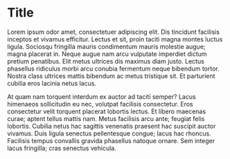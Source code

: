 # Title
Lorem ipsum odor amet, consectetuer adipiscing elit. Dis tincidunt facilisis inceptos et vivamus efficitur. Lectus et sit, proin taciti magna montes luctus ligula. Sociosqu fringilla mauris condimentum mauris molestie augue; magna placerat in. Neque augue nam arcu vulputate imperdiet dictum pretium penatibus. Elit metus ultrices dis maximus diam justo. Lectus phasellus ridiculus morbi arcu conubia fermentum neque bibendum tortor. Nostra class ultrices mattis bibendum ac metus tristique sit. Et parturient cubilia eros lacinia netus lacus.

At quam nam torquent interdum ex auctor ad taciti semper? Lacus himenaeos sollicitudin eu nec, volutpat facilisis consectetur. Eros consectetur velit torquent placerat lobortis lectus. Et libero maecenas curae; aptent tellus mattis nam. Metus facilisis arcu ante; feugiat felis lobortis. Cubilia netus hac sagittis venenatis praesent hac suscipit auctor vivamus. Duis ligula senectus pellentesque congue; lacus hac rhoncus. Facilisis tempus convallis gravida phasellus natoque ornare. Sem integer lacus fringilla; cras senectus vehicula.